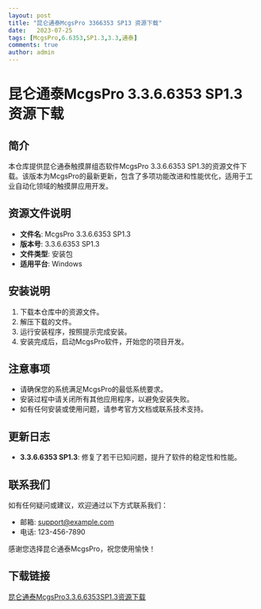 ```yaml
---
layout: post
title: "昆仑通泰McgsPro 3366353 SP13 资源下载"
date:   2023-07-25
tags: [McgsPro,6.6353,SP1.3,3.3,通泰]
comments: true
author: admin
---
```

# 昆仑通泰McgsPro 3.3.6.6353 SP1.3 资源下载

## 简介
本仓库提供昆仑通泰触摸屏组态软件McgsPro 3.3.6.6353 SP1.3的资源文件下载。该版本为McgsPro的最新更新，包含了多项功能改进和性能优化，适用于工业自动化领域的触摸屏应用开发。

## 资源文件说明
- **文件名**: McgsPro 3.3.6.6353 SP1.3
- **版本号**: 3.3.6.6353 SP1.3
- **文件类型**: 安装包
- **适用平台**: Windows

## 安装说明
1. 下载本仓库中的资源文件。
2. 解压下载的文件。
3. 运行安装程序，按照提示完成安装。
4. 安装完成后，启动McgsPro软件，开始您的项目开发。

## 注意事项
- 请确保您的系统满足McgsPro的最低系统要求。
- 安装过程中请关闭所有其他应用程序，以避免安装失败。
- 如有任何安装或使用问题，请参考官方文档或联系技术支持。

## 更新日志
- **3.3.6.6353 SP1.3**: 修复了若干已知问题，提升了软件的稳定性和性能。

## 联系我们
如有任何疑问或建议，欢迎通过以下方式联系我们：
- 邮箱: support@example.com
- 电话: 123-456-7890

感谢您选择昆仑通泰McgsPro，祝您使用愉快！

## 下载链接

[昆仑通泰McgsPro3.3.6.6353SP1.3资源下载](https://pan.quark.cn/s/362ff5675ee8)